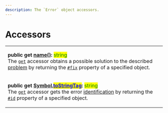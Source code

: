 ```yaml
---
description: The `Error` object accessors.
---
```


# Accessors

|                                                                                                                                                                                                                                                                                                                                                                                                                                                                                                                                                                                                       |
| ----------------------------------------------------------------------------------------------------------------------------------------------------------------------------------------------------------------------------------------------------------------------------------------------------------------------------------------------------------------------------------------------------------------------------------------------------------------------------------------------------------------------------------------------------------------------------------------------------- |
| <p><strong>public get</strong> <a href="get-name.md"><strong>name()</strong></a><strong>:</strong> <mark style="color:green;">string</mark><br>The <a href="https://developer.mozilla.org/en-US/docs/Web/JavaScript/Reference/Functions/get"><code>get</code></a> accessor obtains a possible solution to the described <a href="../../commonerror/accessors/get-problem.md">problem</a> by returning the <a href="../../commonerror/properties/fix.md"><code>#fix</code></a> property of a specified object.</p>                                                                                     |
| <p><strong>public get</strong> <a href="get-symbol.tostringtag.md"><strong>[Symbol.</strong><mark style="color:blue;"><strong>toStringTag</strong></mark><strong>]()</strong></a><strong>:</strong> <mark style="color:green;">string</mark><br>The <a href="https://developer.mozilla.org/en-US/docs/Web/JavaScript/Reference/Functions/get"><code>get</code></a> accessor gets the error <a href="../../getting-started/basic-concepts.md#identification">identification</a> by returning the <a href="../../commonerror/properties/id.md"><code>#id</code></a> property of a specified object.</p> |

